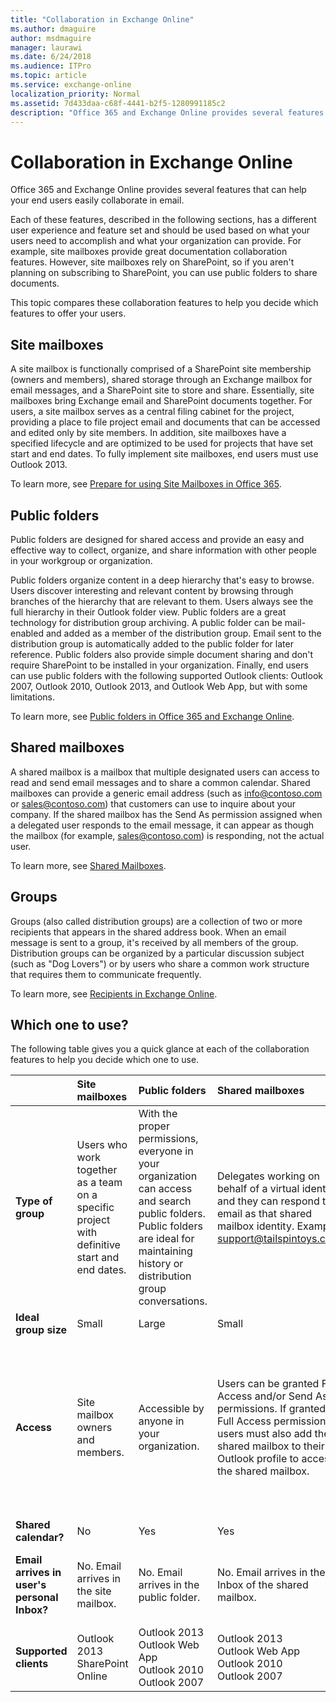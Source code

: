 ```yaml
---
title: "Collaboration in Exchange Online"
ms.author: dmaguire
author: msdmaguire
manager: laurawi
ms.date: 6/24/2018
ms.audience: ITPro
ms.topic: article
ms.service: exchange-online
localization_priority: Normal
ms.assetid: 7d433daa-c68f-4441-b2f5-1280991185c2
description: "Office 365 and Exchange Online provides several features that can help your end users easily collaborate in email."
---
```


# Collaboration in Exchange Online

Office 365 and Exchange Online provides several features that can help your end users easily collaborate in email.
  
Each of these features, described in the following sections, has a different user experience and feature set and should be used based on what your users need to accomplish and what your organization can provide. For example, site mailboxes provide great documentation collaboration features. However, site mailboxes rely on SharePoint, so if you aren't planning on subscribing to SharePoint, you can use public folders to share documents. 
  
This topic compares these collaboration features to help you decide which features to offer your users.
  
## Site mailboxes
<a name="SiteMbx"> </a>

A site mailbox is functionally comprised of a SharePoint site membership (owners and members), shared storage through an Exchange mailbox for email messages, and a SharePoint site to store and share. Essentially, site mailboxes bring Exchange email and SharePoint documents together. For users, a site mailbox serves as a central filing cabinet for the project, providing a place to file project email and documents that can be accessed and edited only by site members. In addition, site mailboxes have a specified lifecycle and are optimized to be used for projects that have set start and end dates. To fully implement site mailboxes, end users must use Outlook 2013.
  
To learn more, see [Prepare for using Site Mailboxes in Office 365](https://go.microsoft.com/fwlink/?LinkId=286170).
  
## Public folders
<a name="PFs"> </a>

Public folders are designed for shared access and provide an easy and effective way to collect, organize, and share information with other people in your workgroup or organization. 
  
Public folders organize content in a deep hierarchy that's easy to browse. Users discover interesting and relevant content by browsing through branches of the hierarchy that are relevant to them. Users always see the full hierarchy in their Outlook folder view. Public folders are a great technology for distribution group archiving. A public folder can be mail-enabled and added as a member of the distribution group. Email sent to the distribution group is automatically added to the public folder for later reference. Public folders also provide simple document sharing and don't require SharePoint to be installed in your organization. Finally, end users can use public folders with the following supported Outlook clients: Outlook 2007, Outlook 2010, Outlook 2013, and Outlook Web App, but with some limitations.
  
To learn more, see [Public folders in Office 365 and Exchange Online](public-folders/public-folders.md).
  
## Shared mailboxes
<a name="Shared"> </a>

A shared mailbox is a mailbox that multiple designated users can access to read and send email messages and to share a common calendar. Shared mailboxes can provide a generic email address (such as info@contoso.com or sales@contoso.com) that customers can use to inquire about your company. If the shared mailbox has the Send As permission assigned when a delegated user responds to the email message, it can appear as though the mailbox (for example, sales@contoso.com) is responding, not the actual user. 
  
To learn more, see [Shared Mailboxes](http://technet.microsoft.com/library/1d71c01b-e261-408e-a633-1d1c9d00032a.aspx).
  
## Groups
<a name="Groups"> </a>

Groups (also called distribution groups) are a collection of two or more recipients that appears in the shared address book. When an email message is sent to a group, it's received by all members of the group. Distribution groups can be organized by a particular discussion subject (such as "Dog Lovers") or by users who share a common work structure that requires them to communicate frequently.
  
To learn more, see [Recipients in Exchange Online](../recipients-in-exchange-online/recipients-in-exchange-online.md).
  
## Which one to use?
<a name="Groups"> </a>

The following table gives you a quick glance at each of the collaboration features to help you decide which one to use.
  
||**Site mailboxes**|**Public folders**|**Shared mailboxes**|**Groups**|
|:-----|:-----|:-----|:-----|:-----|
|**Type of group** <br/> |Users who work together as a team on a specific project with definitive start and end dates.  <br/> |With the proper permissions, everyone in your organization can access and search public folders. Public folders are ideal for maintaining history or distribution group conversations.  <br/> |Delegates working on behalf of a virtual identity, and they can respond to email as that shared mailbox identity. Example: support@tailspintoys.com  <br/> |Users who need to send email to a group of recipients with a common interest or characteristic.  <br/> |
|**Ideal group size** <br/> |Small  <br/> |Large  <br/> |Small  <br/> |Large  <br/> |
|**Access** <br/> |Site mailbox owners and members.  <br/> |Accessible by anyone in your organization.  <br/> |Users can be granted Full Access and/or Send As permissions. If granted Full Access permissions, users must also add the shared mailbox to their Outlook profile to access the shared mailbox.  <br/> |For distribution groups, members must be manually added. For dynamic distribution groups, members are added based on filtering criteria.  <br/> |
|**Shared calendar?** <br/> |No  <br/> |Yes  <br/> |Yes  <br/> |No  <br/> |
|**Email arrives in user's personal Inbox?** <br/> |No. Email arrives in the site mailbox.  <br/> |No. Email arrives in the public folder.  <br/> |No. Email arrives in the Inbox of the shared mailbox.  <br/> |Yes. Email arrives in the Inbox of a distribution group member.  <br/> |
|**Supported clients** <br/> | Outlook 2013  <br/>  SharePoint Online  <br/> | Outlook 2013  <br/>  Outlook Web App  <br/>  Outlook 2010  <br/>  Outlook 2007  <br/> | Outlook 2013  <br/>  Outlook Web App  <br/>  Outlook 2010  <br/>  Outlook 2007  <br/> | Outlook 2013  <br/>  Outlook Web App  <br/>  Outlook 2010  <br/>  Outlook 2007  <br/> |
   

